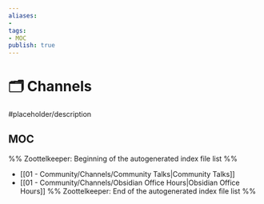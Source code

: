 ```yaml
---
aliases:
- 
tags:
- MOC
publish: true
---
```


# 🗂️ Channels

#placeholder/description 

## MOC

%% Zoottelkeeper: Beginning of the autogenerated index file list  %%
-  [[01 - Community/Channels/Community Talks|Community Talks]]
-  [[01 - Community/Channels/Obsidian Office Hours|Obsidian Office Hours]]
%% Zoottelkeeper: End of the autogenerated index file list  %%
